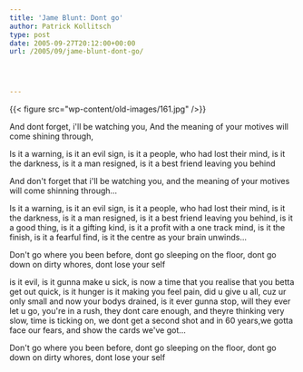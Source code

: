 ```yaml
---
title: 'Jame Blunt: Dont go'
author: Patrick Kollitsch
type: post
date: 2005-09-27T20:12:00+00:00
url: /2005/09/jame-blunt-dont-go/




---
```

{{< figure src="wp-content/old-images/161.jpg" />}}

And dont forget, i'll be watching you, And the meaning of your motives will come shining through,

Is it a warning, is it an evil sign, is it a people, who had lost their mind, is it the darkness, is it a man resigned, is it a best friend leaving you behind

And don't forget that i'll be watching you, and the meaning of your motives will come shinning through...

Is it a warning, is it an evil sign, is it a people, who had lost their mind, is it the darkness, is it a man resigned, is it a best friend leaving you behind, is it a good thing, is it a gifting kind, is it a profit with a one track mind, is it the finish, is it a fearful find, is it the centre as your brain unwinds...

Don't go where you been before, dont go sleeping on the floor, dont go down on dirty whores, dont lose your self

is it evil, is it gunna make u sick, is now a time that you realise that you betta get out quick, is it hunger is it making you feel pain, did u give u all, cuz ur only small and now your bodys drained, is it ever gunna stop, will they ever let u go, you're in a rush, they dont care enough, and theyre thinking very slow, time is ticking on, we dont get a second shot and in 60 years,we gotta face our fears, and show the cards we've got...

Don't go where you been before, dont go sleeping on the floor, dont go down on dirty whores, dont lose your self
